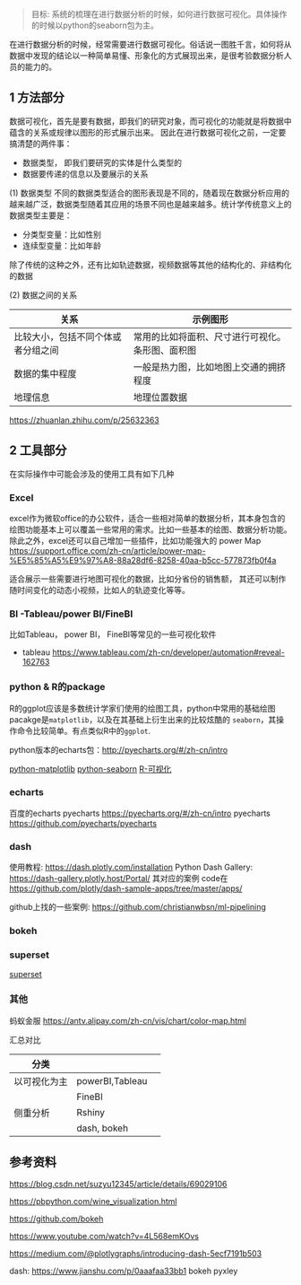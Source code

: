 
> 目标: 系统的梳理在进行数据分析的时候，如何进行数据可视化。具体操作的时候以python的seaborn包为主。

在进行数据分析的时候，经常需要进行数据可视化。俗话说一图胜千言，如何将从数据中发现的结论以一种简单易懂、形象化的方式展现出来，是很考验数据分析人员的能力的。


## 1 方法部分

数据可视化，首先是要有数据，即我们的研究对象，而可视化的功能就是将数据中蕴含的关系或规律以图形的形式展示出来。 因此在进行数据可视化之前，一定要搞清楚的两件事：

* 数据类型， 即我们要研究的实体是什么类型的
* 数据要传递的信息以及要展示的关系

(1) 数据类型
不同的数据类型适合的图形表现是不同的，随着现在数据分析应用的越来越广泛，数据类型随着其应用的场景不同也是越来越多。统计学传统意义上的数据类型主要是：

* 分类型变量：比如性别
* 连续型变量：比如年龄

除了传统的这种之外，还有比如轨迹数据，视频数据等其他的结构化的、非结构化的数据

(2) 数据之间的关系

| 关系 | 示例图形 |
| --- | --- |
| 比较大小，包括不同个体或者分组之间 | 常用的比如将面积、尺寸进行可视化。条形图、面积图 |
| 数据的集中程度 | 一般是热力图，比如地图上交通的拥挤程度 |
| 地理信息 | 地理位置数据 |


https://zhuanlan.zhihu.com/p/25632363






## 2 工具部分
在实际操作中可能会涉及的使用工具有如下几种

### Excel
excel作为微软office的办公软件，适合一些相对简单的数据分析，其本身包含的绘图功能基本上可以覆盖一些常用的需求。比如一些基本的绘图、数据分析功能。
除此之外，excel还可以自己增加一些插件，比如功能强大的 power Map https://support.office.com/zh-cn/article/power-map-%E5%85%A5%E9%97%A8-88a28df6-8258-40aa-b5cc-577873fb0f4a

适合展示一些需要进行地图可视化的数据，比如分省份的销售额，
其还可以制作随时间变化的动态小视频，比如人的轨迹变化等等。

### BI -Tableau/power BI/FineBI

比如Tableau， power BI， FineBI等常见的一些可视化软件


- tableau
https://www.tableau.com/zh-cn/developer/automation#reveal-162763


### python & R的package

R的ggplot应该是多数统计学家们使用的绘图工具，python中常用的基础绘图pacakge是`matplotlib`，以及在其基础上衍生出来的比较炫酷的 `seaborn`，其操作命令比较简单。有点类似R中的`ggplot`.

python版本的echarts包：http://pyecharts.org/#/zh-cn/intro

[python-matplotlib](python-matplotlib.md)
[python-seaborn](python-seaborn.md)
[R-可视化](R-可视化.md)

### echarts
百度的echarts 
pyecharts https://pyecharts.org/#/zh-cn/intro
pyecharts  https://github.com/pyecharts/pyecharts


### dash
使用教程: https://dash.plotly.com/installation
Python Dash Gallery: https://dash-gallery.plotly.host/Portal/
其对应的案例 code在 https://github.com/plotly/dash-sample-apps/tree/master/apps/


github上找的一些案例:
https://github.com/christianwbsn/ml-pipelining


### bokeh

### superset
[superset](superset.md)

### 其他
蚂蚁金服  https://antv.alipay.com/zh-cn/vis/chart/color-map.html

汇总对比

| 分类 |  |  |
| --- | --- | --- |
| 以可视化为主 | powerBI,Tableau |  |
|  | FineBI |  |
|侧重分析| Rshiny  |  |
|| dash, bokeh  |  |




## 参考资料

https://blog.csdn.net/suzyu12345/article/details/69029106


https://pbpython.com/wine_visualization.html

https://github.com/bokeh

https://www.youtube.com/watch?v=4L568emKOvs

https://medium.com/@plotlygraphs/introducing-dash-5ecf7191b503


dash: https://www.jianshu.com/p/0aaafaa33bb1
bokeh
pyxley



